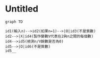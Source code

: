 # Untitled

```mermaid
graph TD

id1(輸入n)-->id2(如果n=1)-->|O|id3(不是質數)
id2-->|X|id4(製作變數V代表在2與n之間的每個數)
id4-->id5(檢測n/V餘數是否為0)
id5-->|O|id6(不是質數)
id5__
```
